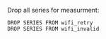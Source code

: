 
Drop all series for measurment:

```
DROP SERIES FROM wifi_retry
DROP SERIES FROM wifi_invalid
```
